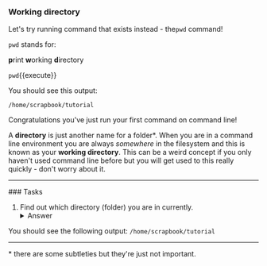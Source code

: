 ### Working directory

Let's try running command that exists instead - the``pwd`` command!
 
 ``pwd`` stands for: 
 
 **p**rint **w**orking **d**irectory

`pwd`{{execute}}

You should see this output:

`/home/scrapbook/tutorial`

Congratulations you've just run your first command on command line!

 A **directory** is just another name for a folder*. When you are in a 
 command line environment you are always *somewhere* in the filesystem and 
 this is known as your **working directory**.  This can be a weird concept 
 if you only haven't used command line before but you will get used to 
 this really quickly - don't worry about it.

________
### Tasks

1) Find out which directory (folder) you are in currently.
    <details>
        <summary>Answer</summary>
            `pwd`{{execute}}
    </details>

You should see the following output:
`/home/scrapbook/tutorial`


___________
\* there are some 
subtleties but they're just not important.
